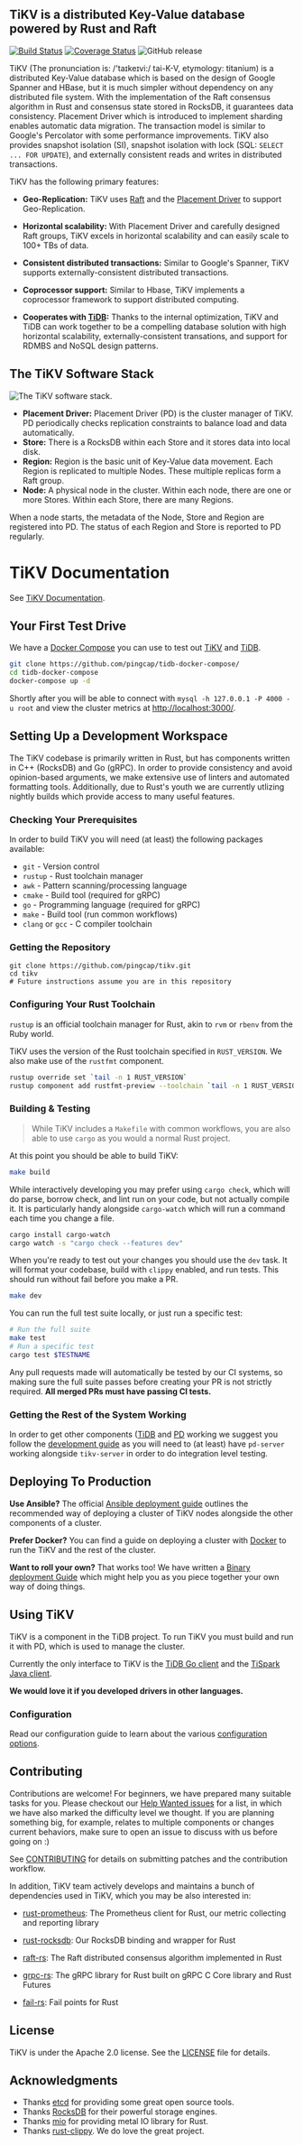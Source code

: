 ## TiKV is a distributed Key-Value database powered by Rust and Raft

[![Build Status](https://circleci.com/gh/pingcap/tikv.svg?style=shield&circle-token=36bab0a8e43edb0941b31c38557d2d9d0d58f708)](https://circleci.com/gh/pingcap/tikv) [![Coverage Status](https://coveralls.io/repos/github/pingcap/tikv/badge.svg?branch=master)](https://coveralls.io/github/pingcap/tikv) ![GitHub release](https://img.shields.io/github/release/pingcap/tikv.svg)

TiKV (The pronunciation is: /'taɪkeɪvi:/ tai-K-V, etymology: titanium) is a distributed Key-Value database which is based on the design of Google Spanner and HBase, but it is much simpler without dependency on any distributed file system. With the implementation of the Raft consensus algorithm in Rust and consensus state stored in RocksDB, it guarantees data consistency. Placement Driver which is introduced to implement sharding enables automatic data migration. The transaction model is similar to Google's Percolator with some performance improvements. TiKV also provides snapshot isolation (SI), snapshot isolation with lock (SQL: `SELECT ... FOR UPDATE`), and externally consistent reads and writes in distributed transactions.

TiKV has the following primary features:

- **Geo-Replication:** TiKV uses [Raft](http://raft.github.io/) and the [Placement Driver](https://github.com/pingcap/pd/) to support Geo-Replication.

- **Horizontal scalability:** With Placement Driver and carefully designed Raft groups, TiKV excels in horizontal scalability and can easily scale to 100+ TBs of data.

- **Consistent distributed transactions:** Similar to Google's Spanner, TiKV supports externally-consistent distributed transactions.

- **Coprocessor support:** Similar to Hbase, TiKV implements a coprocessor framework to support distributed computing.

- **Cooperates with [TiDB](https://github.com/pingcap/tidb):** Thanks to the internal optimization, TiKV and TiDB can work together to be a compelling database solution with high horizontal scalability, externally-consistent transations, and support for RDMBS and NoSQL design patterns.


## The TiKV Software Stack

![The TiKV software stack.](images/tikv_stack.png)

- **Placement Driver:** Placement Driver (PD) is the cluster manager of TiKV. PD periodically checks replication constraints to balance load and data automatically.
- **Store:** There is a RocksDB within each Store and it stores data into local disk.
- **Region:** Region is the basic unit of Key-Value data movement. Each Region is replicated to multiple Nodes. These multiple replicas form a Raft group.
- **Node:** A physical node in the cluster. Within each node, there are one or more Stores. Within each Store, there are many Regions.

When a node starts, the metadata of the Node, Store and Region are registered into PD. The status of each Region and Store is reported to PD regularly.

# TiKV Documentation

See [TiKV Documentation](https://github.com/pingcap/tikv/wiki/TiKV-Documentation).

## Your First Test Drive

We have a [Docker Compose](https://github.com/pingcap/tidb-docker-compose/) you can use to test out [TiKV](https://github.com/pingcap/tikv) and [TiDB](https://github.com/pingcap/tidb).

```bash
git clone https://github.com/pingcap/tidb-docker-compose/
cd tidb-docker-compose
docker-compose up -d
```

Shortly after you will be able to connect with `mysql -h 127.0.0.1 -P 4000 -u root` and view the cluster metrics at [http://localhost:3000/](http://localhost:3000/).


## Setting Up a Development Workspace

The TiKV codebase is primarily written in Rust, but has components written in C++ (RocksDB) and Go (gRPC). In order to provide consistency and avoid opinion-based arguments, we make extensive use of linters and automated formatting tools. Additionally, due to Rust's youth we are currently utlizing nightly builds which provide access to many useful features.

### Checking Your Prerequisites

In order to build TiKV you will need (at least) the following packages available:

* `git` - Version control
* `rustup` - Rust toolchain manager
* `awk` - Pattern scanning/processing language
* `cmake` - Build tool (required for gRPC)
* `go` - Programming language (required for gRPC)
* `make` - Build tool (run common workflows)
* `clang` or `gcc` - C compiler toolchain

### Getting the Repository

```
git clone https://github.com/pingcap/tikv.git
cd tikv
# Future instructions assume you are in this repository
```

### Configuring Your Rust Toolchain

`rustup` is an official toolchain manager for Rust, akin to `rvm` or `rbenv` from the Ruby world.

TiKV uses the version of the Rust toolchain specified in `RUST_VERSION`. We also make use of the `rustfmt` component.

```bash
rustup override set `tail -n 1 RUST_VERSION`
rustup component add rustfmt-preview --toolchain `tail -n 1 RUST_VERSION`
```

### Building & Testing

> While TiKV includes a `Makefile` with common workflows, you are also able to use `cargo` as you would a normal Rust project.

At this point you should be able to build TiKV:

```bash
make build
```

While interactively developing you may prefer using `cargo check`, which will do parse, borrow check, and lint run on your code, but not actually compile it. It is particularly handy alongside `cargo-watch` which will run a command each time you change a file.

```bash
cargo install cargo-watch
cargo watch -s "cargo check --features dev"
```

When you're ready to test out your changes you should use the `dev` task. It will format your codebase, build with `clippy` enabled, and run tests. This should run without fail before you make a PR.

```bash
make dev
```

You can run the full test suite locally, or just run a specific test:

```bash
# Run the full suite
make test
# Run a specific test
cargo test $TESTNAME
```

Any pull requests made will automatically be tested by our CI systems, so making sure the full suite passes before creating your PR is not strictly required. **All merged PRs must have passing CI tests.**

### Getting the Rest of the System Working

In order to get other components ([TiDB](https://github.com/pingcap/tidb) and [PD](https://github.com/pingcap/pd) working we suggest you follow the [development guide](https://github.com/pingcap/docs/blob/master/dev-guide/development.md) as you will need to (at least) have `pd-server` working alongside `tikv-server` in order to do integration level testing.

## Deploying To Production

**Use Ansible?** The official [Ansible deployment guide](https://github.com/pingcap/docs/blob/master/op-guide/ansible-deployment.md) outlines the recommended way of deploying a cluster of TiKV nodes alongside the other components of a cluster.

**Prefer Docker?** You can find a guide on deploying a cluster with [Docker](https://github.com/pingcap/docs/blob/master/op-guide/docker-deployment.md) to run the TiKV and the rest of the cluster.

**Want to roll your own?** That works too! We have written a [Binary deployment Guide](https://github.com/pingcap/docs/blob/master/op-guide/binary-deployment.md) which might help you as you piece together your own way of doing things.


## Using TiKV

TiKV is a component in the TiDB project. To run TiKV you must build and run it with PD, which is used to manage the cluster.

Currently the only interface to TiKV is the [TiDB Go client](https://github.com/pingcap/tidb/tree/master/store/tikv) and the [TiSpark Java client](https://github.com/pingcap/tispark/tree/master/tikv-client/src/main/java/com/pingcap/tikv).

**We would love it if you developed drivers in other languages.**


### Configuration

Read our configuration guide to learn about the various [configuration options](https://github.com/pingcap/docs/blob/master/op-guide/configuration.md).


## Contributing

Contributions are welcome! For beginners, we have prepared many suitable tasks for you. Please checkout our [Help Wanted issues](https://github.com/pingcap/tikv/issues?q=is%3Aissue+is%3Aopen+label%3A%22S%3A+HelpWanted%22) for a list, in which we have also marked the difficulty level we thought. If you are planning something big, for example, relates to multiple components or changes current behaviors, make sure to open an issue to discuss with us before going on :)

See [CONTRIBUTING](./CONTRIBUTING.md) for details on submitting patches and the contribution workflow.

In addition, TiKV team actively develops and maintains a bunch of dependencies used in TiKV, which you may be also interested in:

- [rust-prometheus](https://github.com/pingcap/rust-prometheus): The Prometheus client for Rust, our metric collecting and reporting library

- [rust-rocksdb](https://github.com/pingcap/rust-rocksdb): Our RocksDB binding and wrapper for Rust

- [raft-rs](https://github.com/pingcap/raft-rs): The Raft distributed consensus algorithm implemented in Rust

- [grpc-rs](https://github.com/pingcap/grpc-rs): The gRPC library for Rust built on gRPC C Core library and Rust Futures

- [fail-rs](https://github.com/pingcap/fail-rs): Fail points for Rust


## License

TiKV is under the Apache 2.0 license. See the [LICENSE](./LICENSE) file for details.


## Acknowledgments

- Thanks [etcd](https://github.com/coreos/etcd) for providing some great open source tools.
- Thanks [RocksDB](https://github.com/facebook/rocksdb) for their powerful storage engines.
- Thanks [mio](https://github.com/carllerche/mio) for providing metal IO library for Rust.
- Thanks [rust-clippy](https://github.com/Manishearth/rust-clippy). We do love the great project.
